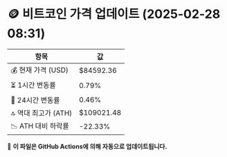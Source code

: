 # 🪙 비트코인 가격 업데이트 (2025-02-28 08:31)

| 항목                | 값 |
|--------------------|----------------|
| 💰 현재 가격 (USD) | $84592.36 |
| ⏳ 1시간 변동률    | 0.79% |
| 📆 24시간 변동률   | 0.46% |
| 🔝 역대 최고가 (ATH) | $109021.48 |
| 📉 ATH 대비 하락률 | -22.33% |

🔄 **이 파일은 GitHub Actions에 의해 자동으로 업데이트됩니다.**
